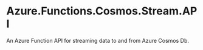 # Azure.Functions.Cosmos.Stream.API
An Azure Function API for streaming data to and from Azure Cosmos Db.

